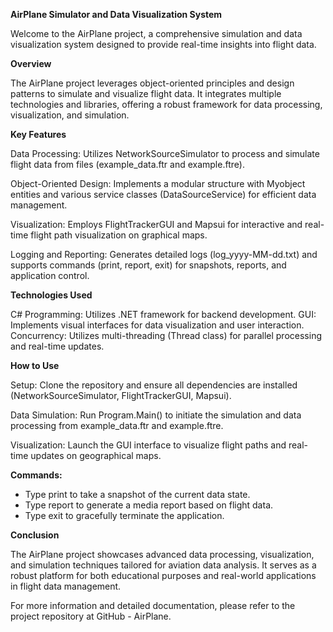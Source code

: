 **AirPlane Simulator and Data Visualization System**

Welcome to the AirPlane project, a comprehensive simulation and data visualization system designed to provide real-time insights into flight data.

**Overview**

The AirPlane project leverages object-oriented principles and design patterns to simulate and visualize flight data. It integrates multiple technologies and libraries, offering a robust framework for data processing, visualization, and simulation.

**Key Features**

Data Processing: Utilizes NetworkSourceSimulator to process and simulate flight data from files (example_data.ftr and example.ftre).

Object-Oriented Design: Implements a modular structure with Myobject entities and various service classes (DataSourceService) for efficient data management.

Visualization: Employs FlightTrackerGUI and Mapsui for interactive and real-time flight path visualization on graphical maps.

Logging and Reporting: Generates detailed logs (log_yyyy-MM-dd.txt) and supports commands (print, report, exit) for snapshots, reports, and application control.

**Technologies Used**

C# Programming: Utilizes .NET framework for backend development.
GUI: Implements visual interfaces for data visualization and user interaction.
Concurrency: Utilizes multi-threading (Thread class) for parallel processing and real-time updates.

**How to Use**

Setup: Clone the repository and ensure all dependencies are installed (NetworkSourceSimulator, FlightTrackerGUI, Mapsui).

Data Simulation: Run Program.Main() to initiate the simulation and data processing from example_data.ftr and example.ftre.

Visualization: Launch the GUI interface to visualize flight paths and real-time updates on geographical maps.

**Commands:**

- Type print to take a snapshot of the current data state.
- Type report to generate a media report based on flight data.
- Type exit to gracefully terminate the application.

  
**Conclusion**

The AirPlane project showcases advanced data processing, visualization, and simulation techniques tailored for aviation data analysis. It serves as a robust platform for both educational purposes and real-world applications in flight data management.

For more information and detailed documentation, please refer to the project repository at GitHub - AirPlane.
